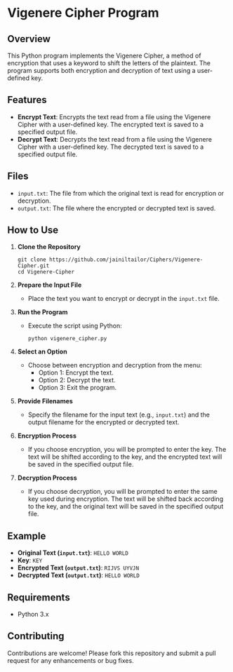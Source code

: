 # Vigenere Cipher Program

## Overview

This Python program implements the Vigenere Cipher, a method of encryption that uses a keyword to shift the letters of the plaintext. The program supports both encryption and decryption of text using a user-defined key.

## Features

- **Encrypt Text**: Encrypts the text read from a file using the Vigenere Cipher with a user-defined key. The encrypted text is saved to a specified output file.
- **Decrypt Text**: Decrypts the text read from a file using the Vigenere Cipher with a user-defined key. The decrypted text is saved to a specified output file.

## Files

- `input.txt`: The file from which the original text is read for encryption or decryption.
- `output.txt`: The file where the encrypted or decrypted text is saved.

## How to Use

1. **Clone the Repository**
   ```
   git clone https://github.com/jainiltailor/Ciphers/Vigenere-Cipher.git
   cd Vigenere-Cipher
   ```

2. **Prepare the Input File**
   - Place the text you want to encrypt or decrypt in the `input.txt` file.

3. **Run the Program**
   - Execute the script using Python:
     ```
     python vigenere_cipher.py
     ```

4. **Select an Option**
   - Choose between encryption and decryption from the menu:
     - Option 1: Encrypt the text.
     - Option 2: Decrypt the text.
     - Option 3: Exit the program.

5. **Provide Filenames**
   - Specify the filename for the input text (e.g., `input.txt`) and the output filename for the encrypted or decrypted text.

6. **Encryption Process**
   - If you choose encryption, you will be prompted to enter the key. The text will be shifted according to the key, and the encrypted text will be saved in the specified output file.

7. **Decryption Process**
   - If you choose decryption, you will be prompted to enter the same key used during encryption. The text will be shifted back according to the key, and the original text will be saved in the specified output file.

## Example

- **Original Text (`input.txt`)**: `HELLO WORLD`
- **Key**: `KEY`
- **Encrypted Text (`output.txt`)**: `RIJVS UYVJN`
- **Decrypted Text (`output.txt`)**: `HELLO WORLD`

## Requirements

- Python 3.x

## Contributing

Contributions are welcome! Please fork this repository and submit a pull request for any enhancements or bug fixes.

